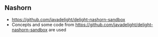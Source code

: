 
##

## Nashorn
 - https://github.com/javadelight/delight-nashorn-sandbox
 - Concepts and some code from https://github.com/javadelight/delight-nashorn-sandbox are used 
